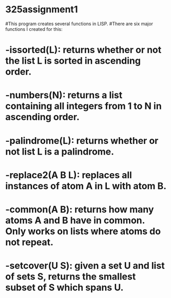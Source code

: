# 325assignment1
#This program creates several functions in LISP.
#There are six major functions I created for this:
#  -issorted(L): returns whether or not the list L is sorted in ascending order.
#  -numbers(N): returns a list containing all integers from 1 to N in ascending order.
#  -palindrome(L): returns whether or not list L is a palindrome.
#  -replace2(A B L): replaces all instances of atom A in L with atom B.
#  -common(A B): returns how many atoms A and B have in common. Only works on lists where atoms do not repeat.
#  -setcover(U S): given a set U and list of sets S, returns the smallest subset of S which spans U.
